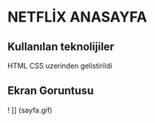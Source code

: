 <h1> NETFLİX ANASAYFA </h1>

<h2> Kullanılan teknolijiler </h2>

HTML CSS uzerinden gelistirildi

<h2> Ekran Goruntusu </h2>

! [] (sayfa.gif)


